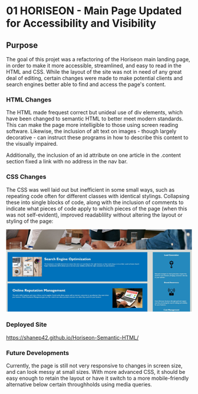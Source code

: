 # 01 HORISEON - Main Page Updated for Accessibility and Visibility

## Purpose

The goal of this projet was a refactoring of the Horiseon main landing page, in order to make it more accessible, streamlined, and easy to read in the HTML and CSS. While the layout of the site was not in need of any great deal of editing, certain changes were made to make potential clients and search engines better able to find and access the page's content.

### HTML Changes

The HTML made frequest correct but unideal use of div elements, which have been changed to semantic HTML to better meet modern standards. This can make the page more intelligible to those using screen reading software. Likewise, the inclusion of alt text on images - though largely decorative - can instruct these programs in how to describe this content to the visually impaired.

Additionally, the inclusion of an id attribute on one article in the .content section fixed a link with no address in the nav bar.

### CSS Changes

The CSS was well laid out but inefficient in some small ways, such as repeating code often for different classes with identical stylings. Collapsing these into single blocks of code, along with the inclusion of comments to indicate what pieces of code apply to which pieces of the page (when this was not self-evident), improved readablility without altering the layout or styling of the page:

![The new page's css output is unchanged, but on things are much smoother under the CSS hood](assets/images/updated-and-still-working.jpg)

### Deployed Site

https://shanep42.github.io/Horiseon-Semantic-HTML/

### Future Developments

Currently, the page is still not very responsive to changes in screen size, and can look messy at small sizes. With more advanced CSS, it should be easy enough to retain the layout or have it switch to a more mobile-friendly alternative below certain throughholds using media queries.
